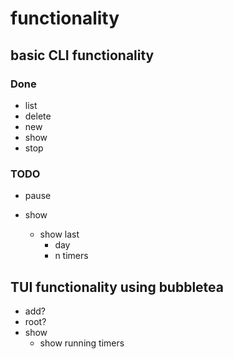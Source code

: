 # functionality

## basic CLI functionality

### Done

-   list
-   delete
-   new
-   show
-   stop

### TODO

-   pause

-   show
    -   show last
        -   day
        -   n timers

## TUI functionality using bubbletea

-   add?
-   root?
-   show
    -   show running timers
